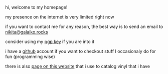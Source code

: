 hi, welcome to my homepage!

my presence on the internet is very limited right now

if you want to contact me for any reason, the best way is to send an email to [nikita@galaiko.rocks][]

consider using my [pgp key][] if you are into it

i have a [github][] account if you want to checkout stuff I occasionaly do for fun (programming wise)

there is also [page on this website][] that i use to catalog vinyl that i have

[nikita@galaiko.rocks]: mailto:nikita@galaiko.rocks
[github]: https://github.com/ngalaiko
[pgp key]: /keys/nikita@galaiko.rocks.asc
[page on this website]: /records/
